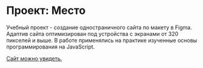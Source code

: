 # Проект: Место


Учебный проект - создание одностраничного сайта по макету в Figma. Адаптив сайта оптимизирован под устройства с экранами от 320 пикселей и выше. В работе применялись на практике изученные основы программирования на JavaScript.

[Сайт можно увидеть.](https://kush-mash.github.io/mesto/)

